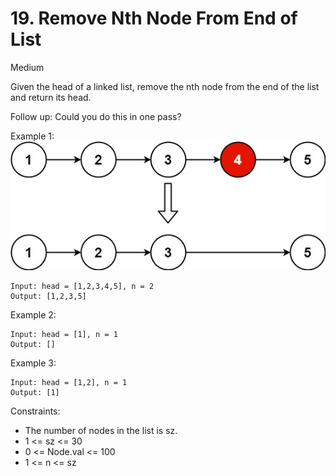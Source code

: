 # 19. Remove Nth Node From End of List
Medium

Given the head of a linked list, remove the nth node from the end of the list and return its head.

Follow up: Could you do this in one pass?

 

Example 1:
![Example1](remove_ex1.jpg)
```
Input: head = [1,2,3,4,5], n = 2
Output: [1,2,3,5]
```
Example 2:
```
Input: head = [1], n = 1
Output: []
```
Example 3:
```
Input: head = [1,2], n = 1
Output: [1]
```
 

Constraints:

* The number of nodes in the list is sz.
* 1 <= sz <= 30
* 0 <= Node.val <= 100
* 1 <= n <= sz

